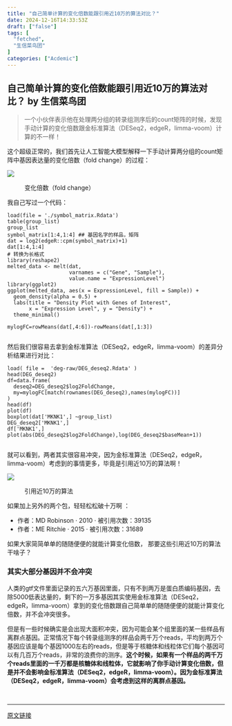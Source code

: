 ```yaml
---
title: "自己简单计算的变化倍数能跟引用近10万的算法对比？"
date: 2024-12-16T14:33:53Z
draft: ["false"]
tags: [
  "fetched",
  "生信菜鸟团"
]
categories: ["Acdemic"]
---
```

自己简单计算的变化倍数能跟引用近10万的算法对比？ by 生信菜鸟团
------
<div><section data-tool="mdnice编辑器" data-website="https://www.mdnice.com"><blockquote data-tool="mdnice编辑器"><span></span><p>一个小伙伴表示他在处理两分组的转录组测序后的count矩阵的时候，发现手动计算的变化倍数跟金标准算法（DESeq2，edgeR，limma-voom）计算的不一样！</p></blockquote><p data-tool="mdnice编辑器">这个超级正常的，我们首先让人工智能大模型解释一下手动计算两分组的count矩阵中基因表达量的变化倍数（fold change）的过程：</p><p><img data-galleryid="" data-imgfileid="100046549" data-ratio="0.5620214395099541" data-s="300,640" data-src="https://mmbiz.qpic.cn/mmbiz_png/iaRJcrq2LosicIIFJRuxkurgFwrvS3kaHcFXS3XiaTNuA2NdhRRKf8bJ7mmFodAErtTXK2R1ltibdbyRFdibu6WMmFg/640?wx_fmt=png&amp;from=appmsg" data-type="png" data-w="1306" src="https://mmbiz.qpic.cn/mmbiz_png/iaRJcrq2LosicIIFJRuxkurgFwrvS3kaHcFXS3XiaTNuA2NdhRRKf8bJ7mmFodAErtTXK2R1ltibdbyRFdibu6WMmFg/640?wx_fmt=png&amp;from=appmsg"></p><figure data-tool="mdnice编辑器"><figcaption>变化倍数（fold change）</figcaption></figure><p data-tool="mdnice编辑器">我自己写过一个代码：</p><pre data-tool="mdnice编辑器"><span></span><code>load(file = <span>'./symbol_matrix.Rdata'</span>)<br>table(group_list)<br>group_list<br>symbol_matrix[<span>1</span>:<span>4</span>,<span>1</span>:<span>4</span>] <span>## 基因名字的样品，矩阵</span><br>dat = log2(edgeR::cpm(symbol_matrix)+<span>1</span>)<br>dat[<span>1</span>:<span>4</span>,<span>1</span>:<span>4</span>]<br><span># 转换为长格式</span><br><span>library</span>(reshape2)<br>melted_data &lt;- melt(dat, <br>                    varnames = c(<span>"Gene"</span>, <span>"Sample"</span>), <br>                    value.name = <span>"ExpressionLevel"</span>)<br><span>library</span>(ggplot2)<br>ggplot(melted_data, aes(x = ExpressionLevel, fill = Sample)) +<br>  geom_density(alpha = <span>0.5</span>) +<br>  labs(title = <span>"Density Plot with Genes of Interest"</span>, <br>       x = <span>"Expression Level"</span>, y = <span>"Density"</span>) +<br>  theme_minimal()<br><br>mylogFC=rowMeans(dat[,<span>4</span>:<span>6</span>])-rowMeans(dat[,<span>1</span>:<span>3</span>])<br><br></code></pre><p data-tool="mdnice编辑器">然后我们很容易去拿到金标准算法（DESeq2，edgeR，limma-voom）的差异分析结果进行对比：</p><pre data-tool="mdnice编辑器"><span></span><code>load( file =  <span>'deg-raw/DEG_deseq2.Rdata'</span> )<br>head(DEG_deseq2)<br>df=data.frame(<br>  deseq2=DEG_deseq2$log2FoldChange,<br>  my=mylogFC[match(rownames(DEG_deseq2),names(mylogFC))]<br>)<br>head(df)<br>plot(df)<br>boxplot(dat[<span>'MKNK1'</span>,] ~group_list)<br>DEG_deseq2[<span>'MKNK1'</span>,]<br>df[<span>'MKNK1'</span>,]<br>plot(abs(DEG_deseq2$log2FoldChange),log(DEG_deseq2$baseMean+<span>1</span>))<br><br></code></pre><p data-tool="mdnice编辑器">就可以看到，两者其实很容易冲突，因为金标准算法（DESeq2，edgeR，limma-voom）考虑到的事情更多，毕竟是引用近10万的算法啊！</p><p><img data-galleryid="" data-imgfileid="100046548" data-ratio="0.5953038674033149" data-s="300,640" data-src="https://mmbiz.qpic.cn/mmbiz_png/iaRJcrq2LosicIIFJRuxkurgFwrvS3kaHc2jYhZT7ujVaYMoeuPxPibGDjP8DrnBviccH1ibn3MZqQwnnchesJTQarg/640?wx_fmt=png&amp;from=appmsg" data-type="png" data-w="1448" src="https://mmbiz.qpic.cn/mmbiz_png/iaRJcrq2LosicIIFJRuxkurgFwrvS3kaHc2jYhZT7ujVaYMoeuPxPibGDjP8DrnBviccH1ibn3MZqQwnnchesJTQarg/640?wx_fmt=png&amp;from=appmsg"></p><figure data-tool="mdnice编辑器"><figcaption>引用近10万的算法</figcaption></figure><p data-tool="mdnice编辑器">如果加上另外的两个包，轻轻松松破十万啊 ：</p><ul data-tool="mdnice编辑器"><li><section>作者：MD Robinson · 2010 · 被引用次数：39135</section></li><li><section>作者：ME Ritchie · 2015 · 被引用次数：31689</section></li></ul><p data-tool="mdnice编辑器">如果大家简简单单的随随便便的就能计算变化倍数， 那要这些引用近10万的算法干啥子？</p><h3 data-tool="mdnice编辑器"><span></span><span>其实大部分基因并不会冲突</span><span></span></h3><p data-tool="mdnice编辑器">人类的gtf文件里面记录的五六万基因里面，只有不到两万是蛋白质编码基因，去除5000低表达量的，剩下的一万多基因其实使用金标准算法（DESeq2，edgeR，limma-voom）拿到的变化倍数跟自己简单单的随随便便的就能计算变化倍数，并不会冲突很多。</p><p data-tool="mdnice编辑器">但是有一些时候确实是会出现大面积冲突，因为可能会某个组里面的某一些样品有离群点基因。正常情况下每个转录组测序的样品会两千万个reads，平均到两万个基因应该是每个基因1000左右的reads，但是等于核糖体和线粒体它们每个基因可以有几百万个reads，非常的浪费你的测序。<strong>这个时候，如果有一个样品的两千万个reads里面的一千万都是核糖体和线粒体，它就影响了你手动计算变化倍数，但是并不会影响金标准算法（DESeq2，edgeR，limma-voom）。因为金标准算法（DESeq2，edgeR，limma-voom）会考虑到这样的离群点基因。</strong></p></section><p><br></p><p><mp-style-type data-value="10000"></mp-style-type></p></div>  
<hr>
<a href="https://mp.weixin.qq.com/s/Ahx0ziE8GoPnGPuK-bwz1g",target="_blank" rel="noopener noreferrer">原文链接</a>
